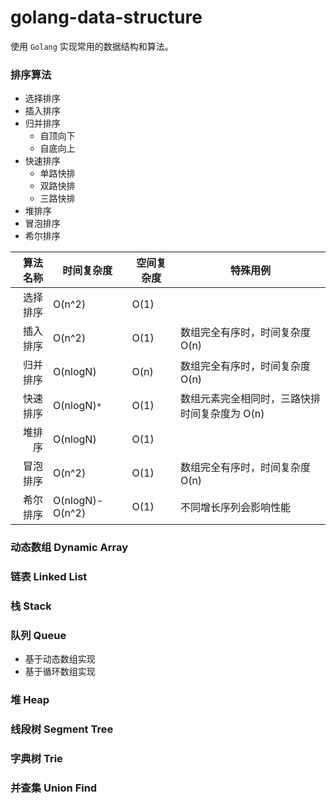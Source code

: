 # golang-data-structure

使用 `Golang` 实现常用的数据结构和算法。

### 排序算法
- 选择排序
- 插入排序
- 归并排序
  + 自顶向下
  + 自底向上
- 快速排序
  + 单路快排
  + 双路快排
  + 三路快排
- 堆排序
- 冒泡排序
- 希尔排序

|算法名称|时间复杂度|空间复杂度|特殊用例|
|----:|----|----|----|
|选择排序 | O(n^2) | O(1) | |
|插入排序 | O(n^2) | O(1)|数组完全有序时，时间复杂度 O(n)|
|归并排序 | O(nlogN) | O(n) |数组完全有序时，时间复杂度 O(n)|
|快速排序 | O(nlogN)`*`| O(1) |数组元素完全相同时，三路快排时间复杂度为 O(n)|
|堆排序   | O(nlogN)| O(1)| |
|冒泡排序 | O(n^2) | O(1) |数组完全有序时，时间复杂度 O(n)|
|希尔排序 | O(nlogN)-O(n^2)|O(1)|不同增长序列会影响性能|

### 动态数组 Dynamic Array
### 链表 Linked List
### 栈 Stack
### 队列 Queue
- 基于动态数组实现
- 基于循环数组实现
### 堆 Heap
### 线段树 Segment Tree 
### 字典树 Trie
### 并查集 Union Find


